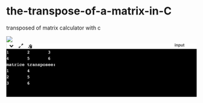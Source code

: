 # the-transpose-of-a-matrix-in-C
 transposed  of  matrix calculator with c 

<img src="https://wikimedia.org/api/rest_v1/media/math/render/svg/56c4d90332d0f488a2e52f9aeca1e415bed89af1">

 <img src="transposee%20c.png" >
